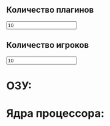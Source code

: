 <h2>Количество плагинов</h2>
<input id="plugins" value="10">
<h2>Количество игроков</h2>
<input id="players" value="10">
<h1>ОЗУ:</h1>
<h2 id="memory"></h2>
<h1>Ядра процессора:</h1>
<h2 id="cpu"></h2>
<script>
    setInterval(e => {
    let pluginCount = parseInt(plugins.value) ?? 0;
    let playerCount = parseInt(players.value) ?? 0;
    memory.textContent = Math.round((playerCount + pluginCount) / 8.75)
    cpu.textContent = Math.round((playerCount + pluginCount) / 17.5)
}, 500)
</script>

